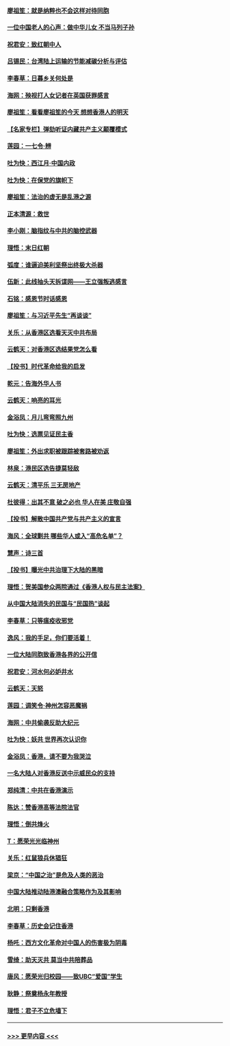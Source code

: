 #### [廖祖笙：就是纳粹也不会这样对待同胞](../pages/nsc993/n11697658.md?t=12040044) 
#### [一位中国老人的心声：做中华儿女 不当马列子孙](../pages/nsc993/n11697525.md?t=12040044) 
#### [祝君安：致红朝中人](../pages/nsc993/n11697518.md?t=12040044) 
#### [吕锡民：台湾陆上运输的节能减碳分析与评估](../pages/nsc993/n11694983.md?t=12040044) 
#### [李春草：日暮乡关何处是](../pages/nsc993/n11694805.md?t=12040044) 
#### [海网：殃视打人女记者在英国获罪感言](../pages/nsc993/n11693832.md?t=12040044) 
#### [廖祖笙：看看廖祖笙的今天 想想香港人的明天](../pages/nsc993/n11693707.md?t=12040044) 
#### [【名家专栏】弹劾听证内藏共产主义颠覆模式](../pages/nsc993/n11693563.md?t=12040044) 
#### [莲园：一七令‧辨](../pages/nsc993/n11692558.md?t=12040044) 
#### [吐为快：西江月·中国内政](../pages/nsc993/n11692071.md?t=12040044) 
#### [吐为快：在保党的旗帜下](../pages/nsc993/n11691188.md?t=12040044) 
#### [廖祖笙：法治的虚无是乱港之源](../pages/nsc993/n11690605.md?t=12040044) 
#### [正本清源：救世](../pages/nsc993/n11689134.md?t=12040044) 
#### [李小刚：脑指纹与中共的脑控武器](../pages/nsc993/n11688900.md?t=12040044) 
#### [理悟：末日红朝](../pages/nsc993/n11688829.md?t=12040044) 
#### [弧度：谁逼迫美利坚祭出终极大杀器](../pages/nsc993/n11688735.md?t=12040044) 
#### [伍新：此线抽头天拆谍网——王立强叛逃感言](../pages/nsc993/n11687981.md?t=12040044) 
#### [石铭：感恩节时话感恩](../pages/nsc993/n11687568.md?t=12040044) 
#### [廖祖笙：与习近平先生“再谈谈”](../pages/nsc993/n11687005.md?t=12040044) 
#### [关乐：从香港区选看天灭中共布局](../pages/nsc993/n11686647.md?t=12040044) 
#### [云鹤天：对香港区选结果党怎么看](../pages/nsc993/n11686216.md?t=12040044) 
#### [【投书】时代革命给我的启发](../pages/nsc993/n11684287.md?t=12040044) 
#### [乾元：告海外华人书](../pages/nsc993/n11684044.md?t=12040044) 
#### [云鹤天：响亮的耳光](../pages/nsc993/n11684254.md?t=12040044) 
#### [金浴凤：月儿弯弯照九州](../pages/nsc993/n11684231.md?t=12040044) 
#### [吐为快：选票见证民主香](../pages/nsc993/n11684206.md?t=12040044) 
#### [廖祖笙：外出求职被跟踪被套路被劝返](../pages/nsc993/n11683874.md?t=12040044) 
#### [林泉：港民区选告捷莫轻敌](../pages/nsc993/n11683930.md?t=12040044) 
#### [云鹤天：清平乐 三无房地产](../pages/nsc993/n11681521.md?t=12040044) 
#### [杜彼得：出其不意 破之必也 华人在美 庄敬自强](../pages/nsc993/n11679554.md?t=12040044) 
#### [【投书】解散中国共产党与共产主义的宣言](../pages/nsc993/n11679177.md?t=12040044) 
#### [海风：全球剿共 哪些华人或入“高危名单”？](../pages/nsc993/n11678617.md?t=12040044) 
#### [慧声：诗三首](../pages/nsc993/n11678848.md?t=12040044) 
#### [【投书】曝光中共治理下大陆的黑暗](../pages/nsc993/n11678674.md?t=12040044) 
#### [理悟：贺美国参众两院通过《香港人权与民主法案》](../pages/nsc993/n11678104.md?t=12040044) 
#### [从中国大陆消失的民国与“民国热”谈起](../pages/nsc993/n11678075.md?t=12040044) 
#### [李春草：只等瘟疫收邪党](../pages/nsc993/n11677308.md?t=12040044) 
#### [逸风：我的手足，你们要活着！](../pages/nsc993/n11676352.md?t=12040044) 
#### [一位大陆同胞致香港各界的公开信](../pages/nsc993/n11675761.md?t=12040044) 
#### [祝君安：河水何必妒井水](../pages/nsc993/n11675746.md?t=12040044) 
#### [云鹤天：天怒](../pages/nsc993/n11675718.md?t=12040044) 
#### [莲园：调笑令‧神州怎容恶魔祸](../pages/nsc993/n11675648.md?t=12040044) 
#### [海网：中共偷袭反助大纪元](../pages/nsc993/n11673515.md?t=12040044) 
#### [吐为快：妖共 世界再次认识你](../pages/nsc993/n11673506.md?t=12040044) 
#### [金浴凤：香港，请不要为我哭泣](../pages/nsc993/n11673248.md?t=12040044) 
#### [一名大陆人对香港反送中示威民众的支持](../pages/nsc993/n11672615.md?t=12040044) 
#### [郑纯清：中共在香港演示](../pages/nsc993/n11670539.md?t=12040044) 
#### [陈达：赞香港高等法院法官](../pages/nsc993/n11669542.md?t=12040044) 
#### [理悟：倒共烽火](../pages/nsc993/n11668844.md?t=12040044) 
#### [T：愿荣光光临神州](../pages/nsc993/n11668421.md?t=12040044) 
#### [关乐：红鼠狼兵休猖狂](../pages/nsc993/n11668378.md?t=12040044) 
#### [梁京：“中国之治”是危及人类的恶治](../pages/nsc993/n11668328.md?t=12040044) 
#### [中国大陆推动陆港澳融合策略作为及其影响](../pages/nsc993/n11668157.md?t=12040044) 
#### [北明：只剩香港](../pages/nsc993/n11668002.md?t=12040044) 
#### [李春草：历史会记住香港](../pages/nsc993/n11667927.md?t=12040044) 
#### [杨吒：西方文化革命对中国人的伤害极为阴毒](../pages/nsc993/n11664521.md?t=12040044) 
#### [雪绮：助天灭共 莫当中共陪葬品](../pages/nsc993/n11662650.md?t=12040044) 
#### [唐风：愿荣光归校园——致UBC“爱国”学生](../pages/nsc993/n11662194.md?t=12040044) 
#### [耿静：祭奠杨永年教授](../pages/nsc993/n11662514.md?t=12040044) 
#### [理悟：君子不立危墙下](../pages/nsc993/n11662172.md?t=12040044) 

----
#### [ >>> 更早内容 <<< ](../indexes/nsc993-earlier.md)
